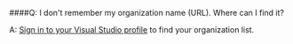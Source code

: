####Q:	I don't remember my organization name (URL). Where can I find it?

A:	[Sign in to your Visual Studio profile](https://go.microsoft.com/fwlink/?LinkId=309329) 
to find your organization list.